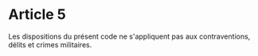 # Article 5
Les dispositions du présent code ne s'appliquent pas aux contraventions,
délits et crimes militaires.